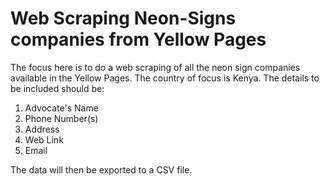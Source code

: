 # Web Scraping Neon-Signs companies from Yellow Pages
The focus here is to do a web scraping of all the neon sign companies available in the Yellow Pages. The country of focus is Kenya. The details to be included should be:
1. Advocate's Name
2. Phone Number(s)
3. Address
4. Web Link
5. Email

The data will then be exported to a CSV file.
